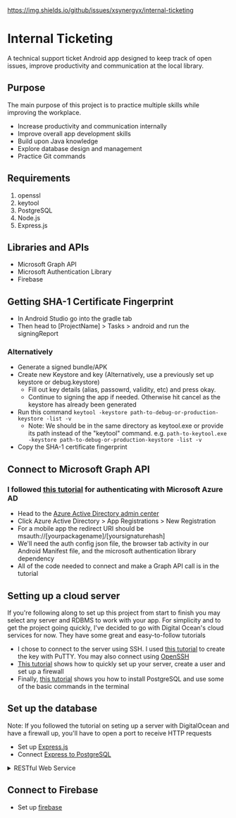 https://img.shields.io/github/issues/xsynergyx/internal-ticketing

# Internal Ticketing
A technical support ticket Android app designed to keep track of open issues, improve productivity and communication at the local library.

## Purpose
The main purpose of this project is to practice multiple skills while improving the workplace.
* Increase productivity and communication internally
* Improve overall app development skills
* Build upon Java knowledge 
* Explore database design and management
* Practice Git commands

## Requirements
1. openssl
2. keytool
3. PostgreSQL
4. Node.js
5. Express.js

## Libraries and APIs
* Microsoft Graph API
* Microsoft Authentication Library
* Firebase


## Getting SHA-1 Certificate Fingerprint
* In Android Studio go into the gradle tab
* Then head to [ProjectName] > Tasks > android and run the signingReport

### Alternatively
* Generate a signed bundle/APK
* Create new Keystore and key (Alternatively, use a previously set up keystore or debug.keystore)
	* Fill out key details (alias, passowrd, validity, etc) and press okay.
	* Continue to signing the app if needed. Otherwise hit cancel as the keystore has already been generated
* Run this command ```keytool -keystore path-to-debug-or-production-keystore -list -v```
	* Note: We should be in the same directory as keytool.exe or provide its path instead of the "keytool" command. e.g. ```path-to-keytool.exe -keystore path-to-debug-or-production-keystore -list -v```
* Copy the SHA-1 certificate fingerprint

## Connect to Microsoft Graph API

### I followed [this tutorial](https://docs.microsoft.com/en-us/azure/active-directory/develop/tutorial-v2-android) for authenticating with Microsoft Azure AD
* Head to the [Azure Active Directory admin center](https://login.microsoftonline.com/organizations/oauth2/v2.0/authorize?redirect_uri=https%3A%2F%2Faad.portal.azure.com%2Fsignin%2Findex%2F&response_type=code%20id_token&scope=https%3A%2F%2Fmanagement.core.windows.net%2F%2Fuser_impersonation%20openid%20email%20profile&state=OpenIdConnect.AuthenticationProperties%3Dc7ytCNP61TAWu2B1xJoVi1gSCdgixcAvVfzleU3fIV5BZRiSMuFFGil3cYFEg6s8SFh1YaxS0BBwLfTWVZLm9eM4zj_h4rCWpZjFSrJJamVcgNYQwJKTg9XgAJr1xfR-UzoZU579onnQkTicSuc2Aa5Wqsc3FjhP259GQRCVIV7ICnVeIJt5HnlfPDwmlArwxDCeUor77P4R4Qtnwh8CPWajxApECGeAOmqxNYlDb09PJgT4QcDzR9FJBclgyEFgMRZdxNuOiBurwJhhLLo1wt5D7WLjRs93Ziv5IC3232U_i7xtsr6snPT15udR981DdF27kg08E4QT4EEAhxB6pMqe6zXSsOyULz2QiD3xQkdKk3hqcMuETGOleVUVj4X6&response_mode=form_post&nonce=637672513817645611.YjA2MjYzNjgtN2JiMy00ZTRmLTkzMDQtODVmN2I2MTRlODE0ZmRkNmZmOGEtMzk0YS00OWEwLWE4OWItMzdiOGNjNjVmYTM0&client_id=c44b4083-3bb0-49c1-b47d-974e53cbdf3c&site_id=501430&client-request-id=5cab1b65-00e0-4118-b736-e318fc1cdacb&x-client-SKU=ID_NET472&x-client-ver=6.11.0.0)
* Click Azure Active Directory > App Registrations > New Registration
* For a mobile app the redirect URI should be msauth://[yourpackagename]/[yoursignaturehash]
* We'll need the auth config json file, the browser tab activity in our Android Manifest file, and the microsoft authentication library dependency
* All of the code needed to connect and make a Graph API call is in the tutorial

## Setting up a cloud server
If you're following along to set up this project from start to finish you may select any server and RDBMS to work with your app.
For simplicity and to get the project going quickly, I've decided to go with Digital Ocean's cloud services for now.
They have some great and easy-to-follow tutorials
* I chose to connect to the server using SSH. I used [this tutorial](https://docs.digitalocean.com/products/droplets/how-to/connect-with-ssh/putty/) to create the key with PuTTY. You may also connect using [OpenSSH](https://docs.digitalocean.com/products/droplets/how-to/connect-with-ssh/openssh/)
* [This tutorial](https://www.digitalocean.com/community/tutorials/initial-server-setup-with-ubuntu-20-04) shows how to quickly set up your server, create a user and set up a firewall
* Finally, [this tutorial](https://www.digitalocean.com/community/tutorials/how-to-install-and-use-postgresql-on-ubuntu-20-04) shows you how to install PostgreSQL and use some of the basic commands in the terminal

## Set up the database
Note: If you followed the tutorial on seting up a server with DigitalOcean and have a firewall up, you'll have to open a port to receive HTTP requests
* Set up [Express.js](http://expressjs.com/en/starter/installing.html)
* Connect [Express to PostgreSQL](https://expressjs.com/en/guide/database-integration.html#postgresql)

<details>
<summary>RESTful Web Service</summary>
<code>
curl -fsSL https://deb.nodesource.com/setup_16.x | sudo -E bash -<br>
sudo apt install nodejs<br>
npm install pg-promise<br>
npm install dotenv<br>
</code>
</details>

## Connect to Firebase
* Set up [firebase](https://firebase.google.com/docs/cloud-messaging/android/client)

<!-- 
Video on promises https://www.youtube.com/watch?v=Y-aWVUAul9w&list=PLVvjrrRCBy2JSPVPlRmdiWnZ-c6PlzEVA>

-->